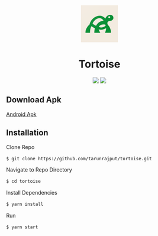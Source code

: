<p align="center">
  <a>
    <img width="100px" src="assets/icon.png">
  </a>
  <h1 align="center">Tortoise</h1>  
</p>

<p align="center">
  <img src="https://img.shields.io/badge/react-17.0-green.svg" />
  <img src="https://img.shields.io/badge/react--native-0.68-blue.svg" />
</p>

## Download Apk 

[Android Apk](https://expo.dev/artifacts/eas/rSTwfGHuYozpbeiPcxuUsE.apk)

## Installation

Clone Repo

```sh
$ git clone https://github.com/tarunrajput/tortoise.git
```

Navigate to Repo Directory

```sh
$ cd tortoise
```

Install Dependencies

```sh
$ yarn install
```

Run
```
$ yarn start
```
